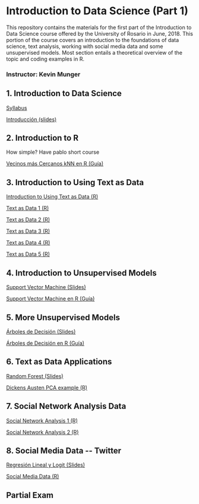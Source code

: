 # Introduction to Data Science (Part 1)
This repository contains the materials for the first part of the Introduction to Data Science course offered by the University of Rosario in June, 2018. This portion of the course covers an introduction to the foundations of data science, text analysis, working with social media data and some unsupervised models. Most section entails a theoretical overview of the topic and coding examples in R.  

### Instructor: Kevin Munger

## 1. Introduction to Data Science

[Syllabus](/syllabus.pdf)

[Introducción (slides)](/Intro/Intro.pdf)



## 2. Introduction to R

How simple? Have pablo short course

[Vecinos más Cercanos kNN en R (Guía)](http://htmlpreview.github.io/?https://github.com/jagallegod/Big-Data-4-Public-and-Private-Sectors/blob/master/kNN/kNNR.nb.html)





## 3. Introduction to Using Text as Data

[Introduction to Using Text as Data (R)](http://htmlpreview.github.io/?https://github.com/kmunger/Intro_Data_Science_Rosario/blob/master/code/intro_text_as_data/intro_text_as_data.html)

[Text as Data 1 (R)](http://htmlpreview.github.io/?https://github.com/kmunger/Intro_Data_Science_Rosario/blob/master/code/intro_text_as_data/text_as_data_1.html)

[Text as Data 2 (R)](http://htmlpreview.github.io/?https://github.com/kmunger/Intro_Data_Science_Rosario/blob/master/code/intro_text_as_data/text_as_data_2.html)

[Text as Data 3 (R)](http://htmlpreview.github.io/?https://github.com/kmunger/Intro_Data_Science_Rosario/blob/master/code/intro_text_as_data/text_as_data_3.html)

[Text as Data 4 (R)](http://htmlpreview.github.io/?https://github.com/kmunger/Intro_Data_Science_Rosario/blob/master/code/intro_text_as_data/text_as_data_4.html)

[Text as Data 5 (R)](http://htmlpreview.github.io/?https://github.com/kmunger/Intro_Data_Science_Rosario/blob/master/code/intro_text_as_data/text_as_data_5.html)





## 4. Introduction to Unsupervised Models

[Support Vector Machine (Slides)](/SVM/SVM.pdf)

[Support Vector Machine en R (Guía)](http://htmlpreview.github.io/?https://github.com/jagallegod/Big-Data-4-Public-and-Private-Sectors/blob/master/SVM/SVMR.html)





## 5. More Unsupervised Models

[Árboles de Decisión (Slides)](/DecisionTrees/DecisionTrees.pdf)


[Árboles de Decisión en R (Guía)](http://htmlpreview.github.io/?https://github.com/jagallegod/Big-Data-4-Public-and-Private-Sectors/blob/master/DecisionTrees/treesR.html)





## 6. Text as Data Applications

[Random Forest (Slides)](/RandomForests/Random_Forests.pdf)

[Dickens Austen PCA example (R)](http://htmlpreview.github.io/?https://github.com/kmunger/Intro_Data_Science_Rosario/blob/master/code/unsupervised_learnings/PCA.html)


## 7. Social Network Analysis Data

[Social Network Analysis 1 (R)](http://htmlpreview.github.io/?https://github.com/kmunger/Intro_Data_Science_Rosario/blob/master/code/network_analysis/social_networks_1.html)

[Social Network Analysis 2 (R)](http://htmlpreview.github.io/?https://github.com/kmunger/Intro_Data_Science_Rosario/blob/master/code/network_analysis/social_networks_2.html)


## 8. Social Media Data -- Twitter

[Regresión Lineal y Logit (Slides)](/Regresion/Regresion.pdf)

[Social Media Data (R)](http://htmlpreview.github.io/?https://github.com/kmunger/Intro_Data_Science_Rosario/blob/master/code/network_analysis/social_media.html)





## Partial Exam

